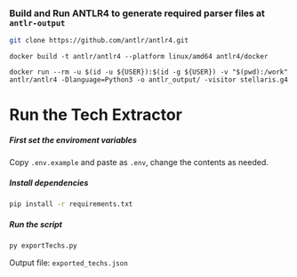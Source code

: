 ### Build and Run ANTLR4 to generate required parser files at `antlr-output`

```sh
git clone https://github.com/antlr/antlr4.git
```

```$
docker build -t antlr/antlr4 --platform linux/amd64 antlr4/docker

docker run --rm -u $(id -u ${USER}):$(id -g ${USER}) -v "$(pwd):/work" antlr/antlr4 -Dlanguage=Python3 -o antlr_output/ -visitor stellaris.g4
```

# Run the Tech Extractor
##### First set the enviroment variables
Copy `.env.example` and paste as `.env`, change the contents as needed.

##### Install dependencies
```sh
pip install -r requirements.txt
```

##### Run the script
```sh
py exportTechs.py
```

Output file: `exported_techs.json`
